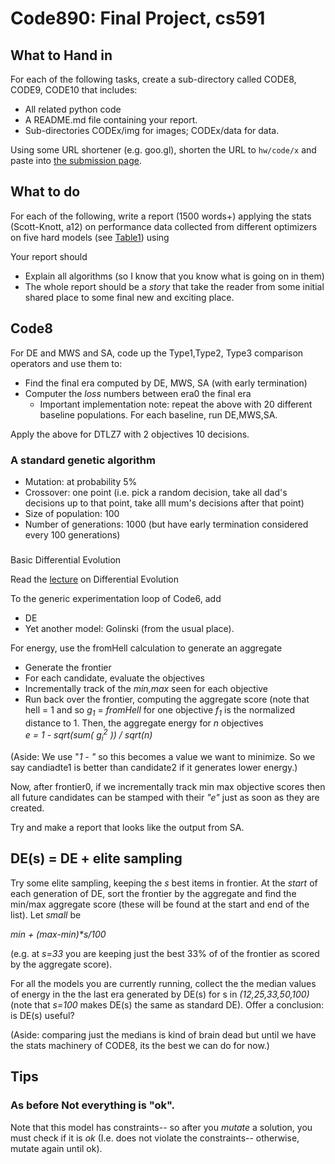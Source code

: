 # Code890: Final Project, cs591

## What to Hand in

For each of the following tasks, create a sub-directory called
CODE8, CODE9, CODE10 that includes:

+ All related python code
+ A README.md file containing your report.
+ Sub-directories CODEx/img for images; CODEx/data for data.

Using some URL shortener (e.g. goo.gl), shorten the URL to `hw/code/x`
and paste into [the submission page](https://goo.gl/lZEmEm).


## What to do

For each of the following,
write a report (1500 words+) applying the stats (Scott-Knott, a12) on performance data
collected from different optimizers on five hard models (see [Table1](http://e-collection.library.ethz.ch/eserv/eth:24696/eth-24696-01.pdf)) using

Your report should

+ Explain all algorithms (so I know that you know what is going on in them)
+ The whole report should be a _story_ that take the reader from some initial shared place to some final new and exciting place.

## Code8


For DE and MWS and SA, code up the Type1,Type2, Type3 comparison operators and use them to:

+ Find the final era computed by DE, MWS, SA (with early termination)
+ Computer the _loss_ numbers between era0 the final era
     + Important implementation note: repeat the above with 20 different baseline populations. For each baseline, run DE,MWS,SA.

Apply the above for DTLZ7 with 2 objectives 10 decisions.



### A standard genetic algorithm

+ Mutation: at probability 5%
+ Crossover: one point (i.e. pick a random decision, take all dad's decisions up to that point, take alll mum's decisions after that point)
+ Size of population: 100
+ Number of generations: 1000 (but have early termination considered every 100 generations)

### 
Basic Differential Evolution

Read the [lecture](DE.md) on Differential Evolution

To the generic experimentation loop of Code6,
add

+ DE
+ Yet another model: Golinski (from the usual place).

For energy, use the fromHell calculation to generate an aggregate

+ Generate the frontier
+ For each candidate, evaluate the objectives
+ Incrementally track of the _min,max_ seen for each objective
+ Run back over the frontier, computing the aggregate score
  (note that hell = 1 and so _g<sub>1</sub>_ = _fromHell_ for one objective
  _f<sub>1</sub>_ is the
  normalized distance to 1. Then, the aggregate energy for _n_ objectives    
  _e = 1 - sqrt(sum( g<sub>i</sub><sup>2</sup> )) / sqrt(n)_


(Aside: We use "_1 - "_ so this becomes a value we want to minimize. So we say
candiadte1 is better than candidate2 if it generates lower energy.)

Now, after frontier0, if we incrementally track min
max objective scores then all future candidates can
be stamped with their _"e"_ just as soon as they are
created.


Try and make a report that looks like the output from SA.

## DE(s) = DE + elite sampling

Try some elite sampling, keeping the _s_ best items in frontier. At the _start_ of each
generation of DE, sort the frontier by the aggregate and find the min/max aggregate
score (these will be found at the start and end of the list). Let _small_ be

_min + (max-min)*s/100_

(e.g. at _s=33_ you are keeping just the best 33% of of the frontier as scored
by the aggregate score).

For all the models you are currently running, collect the
the median values of energy in the the last era generated by DE(s) for s in _(12,25,33,50,100)_ (note that _s=100_ makes DE(s) the same as standard DE). Offer a conclusion: is DE(s) useful?

(Aside: comparing just the medians is kind of brain dead but until we
have the stats machinery of CODE8, its the best we can do for now.)

## Tips

### As before Not everything is "ok".


Note that this model has constraints-- so after you
_mutate_ a solution, you must check if it is _ok_
(I.e. does not violate the constraints-- otherwise,
mutate again until ok).


